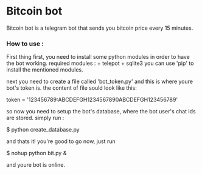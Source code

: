 # Bitcoin bot
Bitcoin bot is a telegram bot that sends you bitcoin price every 15 minutes.

### How to use :
First thing first, you need to install some python modules in order to have the bot working.
required modules :
	+ telepot
	+ sqlite3
you can use 'pip' to install the mentioned modules.

next you need to create a file called 'bot_token.py' and this is where youre bot's token is.
the content of file sould look like this:

token = '123456789:ABCDEFGH1234567890ABCDEFGH123456789'

so now you need to setup the bot's database, where the bot user's chat ids are stored.
simply run :

$ python create_database.py

and thats it! you're good to go now, just run

$ nohup python bit.py &

and youre bot is online.
